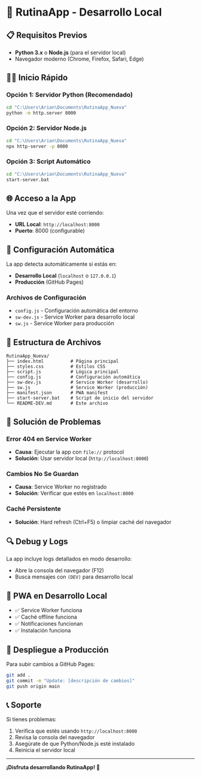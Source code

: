 # 🚀 RutinaApp - Desarrollo Local

## 📋 **Requisitos Previos**

- **Python 3.x** o **Node.js** (para el servidor local)
- Navegador moderno (Chrome, Firefox, Safari, Edge)

## 🏃‍♂️ **Inicio Rápido**

### **Opción 1: Servidor Python (Recomendado)**

```bash
cd "C:\Users\Arian\Documents\RutinaApp_Nueva"
python -m http.server 8000
```

### **Opción 2: Servidor Node.js**

```bash
cd "C:\Users\Arian\Documents\RutinaApp_Nueva"
npx http-server -p 8000
```

### **Opción 3: Script Automático**

```bash
cd "C:\Users\Arian\Documents\RutinaApp_Nueva"
start-server.bat
```

## 🌐 **Acceso a la App**

Una vez que el servidor esté corriendo:
- **URL Local**: `http://localhost:8000`
- **Puerto**: 8000 (configurable)

## 🔧 **Configuración Automática**

La app detecta automáticamente si estás en:
- **Desarrollo Local** (`localhost` o `127.0.0.1`)
- **Producción** (GitHub Pages)

### **Archivos de Configuración**

- `config.js` - Configuración automática del entorno
- `sw-dev.js` - Service Worker para desarrollo local
- `sw.js` - Service Worker para producción

## 📁 **Estructura de Archivos**

```
RutinaApp_Nueva/
├── index.html          # Página principal
├── styles.css          # Estilos CSS
├── script.js           # Lógica principal
├── config.js           # Configuración automática
├── sw-dev.js           # Service Worker (desarrollo)
├── sw.js               # Service Worker (producción)
├── manifest.json       # PWA manifest
├── start-server.bat    # Script de inicio del servidor
└── README-DEV.md       # Este archivo
```

## 🐛 **Solución de Problemas**

### **Error 404 en Service Worker**
- **Causa**: Ejecutar la app con `file://` protocol
- **Solución**: Usar servidor local (`http://localhost:8000`)

### **Cambios No Se Guardan**
- **Causa**: Service Worker no registrado
- **Solución**: Verificar que estés en `localhost:8000`

### **Caché Persistente**
- **Solución**: Hard refresh (Ctrl+F5) o limpiar caché del navegador

## 🔍 **Debug y Logs**

La app incluye logs detallados en modo desarrollo:
- Abre la consola del navegador (F12)
- Busca mensajes con `(DEV)` para desarrollo local

## 📱 **PWA en Desarrollo Local**

- ✅ Service Worker funciona
- ✅ Caché offline funciona
- ✅ Notificaciones funcionan
- ✅ Instalación funciona

## 🚀 **Despliegue a Producción**

Para subir cambios a GitHub Pages:

```bash
git add .
git commit -m "Update: [descripción de cambios]"
git push origin main
```

## 📞 **Soporte**

Si tienes problemas:
1. Verifica que estés usando `http://localhost:8000`
2. Revisa la consola del navegador
3. Asegúrate de que Python/Node.js esté instalado
4. Reinicia el servidor local

---

**¡Disfruta desarrollando RutinaApp! 🎉**
